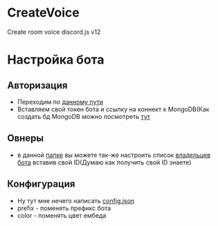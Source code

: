 # CreateVoice
Create room voice discord.js v12

# Настройка бота
## Авторизация
- Переходим по [данному пути](https://github.com/IRoscom/CreateVoice/blob/main/src/json/keys.json)
- Вставляем свой токен бота и ссылку на коннект к MongoDB(Как создать бд MongoDB можно посмотреть [тут](https://github.com/perssBest/MongoDB-bot)
## Овнеры
- в данной [папке](https://github.com/IRoscom/CreateVoice/blob/main/src/json) вы можете так-же настроить список [владельцев бота](https://github.com/IRoscom/CreateVoice/blob/main/src/json/owner.json) вставив свой ID(Думаю как получить свой ID знаете)
## Конфигурация
- Ну тут мне нечего написать [config.json](https://github.com/IRoscom/CreateVoice/blob/main/src/json/config.json)
- prefix - поменять префикс бота
- color - поменять цвет ембеда
